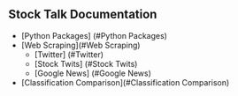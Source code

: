 ## Stock Talk Documentation
* [Python Packages] (#Python Packages)
* [Web Scraping](#Web Scraping)
  * [Twitter] (#Twitter)
  * [Stock Twits] (#Stock Twits)
  * [Google News] (#Google News)
* [Classification Comparison](#Classification Comparison)
